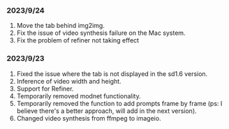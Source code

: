 ### 2023/9/24
1. Move the tab behind img2img.
2. Fix the issue of video synthesis failure on the Mac system.
3. Fix the problem of refiner not taking effect

### 2023/9/23
1. Fixed the issue where the tab is not displayed in the sd1.6 version.
2. Inference of video width and height.
3. Support for Refiner.
4. Temporarily removed modnet functionality.
5. Temporarily removed the function to add prompts frame by frame (ps: I believe there's a better approach, will add in the next version).
6. Changed video synthesis from ffmpeg to imageio.
